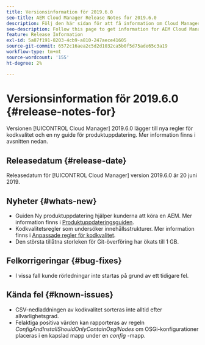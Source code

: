 ```yaml
---
title: Versionsinformation för 2019.6.0
seo-title: AEM Cloud Manager Release Notes for 2019.6.0
description: Följ den här sidan för att få information om Cloud Manager version 2019.6.0.
seo-description: Follow this page to get information for AEM Cloud Manager Release 2019.6.0.
feature: Release Information
exl-id: 5a87f191-8203-4cb9-a810-247aece41605
source-git-commit: 6572c16aea2c5d2d1032ca5b0f5d75ade65c3a19
workflow-type: tm+mt
source-wordcount: '155'
ht-degree: 2%

---
```


# Versionsinformation för 2019.6.0 {#release-notes-for}

Versionen [!UICONTROL Cloud Manager] 2019.6.0 lägger till nya regler för kodkvalitet och en ny guide för produktuppdatering. Mer information finns i avsnitten nedan.

## Releasedatum {#release-date}

Releasedatum för [!UICONTROL Cloud Manager] version 2019.6.0 är 20 juni 2019.

## Nyheter {#whats-new}

* Guiden Ny produktuppdatering hjälper kunderna att köra en AEM. Mer information finns i [Produktuppdateringsguiden](/help/product-update-wizard/overview.md).
* Kodkvalitetsregler som undersöker innehållsstrukturer. Mer information finns i [Anpassade regler för kodkvalitet](/help/using/custom-code-quality-rules.md).
* Den största tillåtna storleken för Git-överföring har ökats till 1 GB.

## Felkorrigeringar {#bug-fixes}

* I vissa fall kunde rörledningar inte startas på grund av ett tidigare fel.

## Kända fel {#known-issues}

* CSV-nedladdningen av kodkvalitet sorteras inte alltid efter allvarlighetsgrad.
* Felaktiga positiva värden kan rapporteras av regeln *ConfigAndInstallShouldOnlyContainOsgiNodes* om OSGi-konfigurationer placeras i en kapslad mapp under en *config* -mapp.
